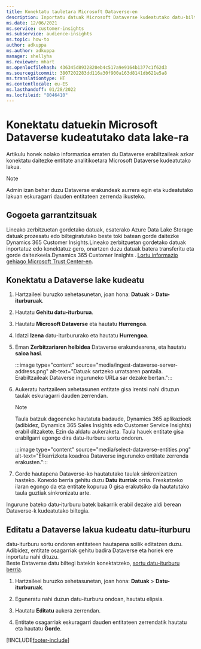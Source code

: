 ```yaml
---
title: Konektatu tauletara Microsoft Dataverse-en
description: Inportatu datuak Microsoft Dataverse kudeatutako datu-biltegia.
ms.date: 12/06/2021
ms.service: customer-insights
ms.subservice: audience-insights
ms.topic: how-to
author: adkuppa
ms.author: adkuppa
manager: shellyha
ms.reviewer: mhart
ms.openlocfilehash: 436345d8932820eb4c517a9e9164b1377c1f62d3
ms.sourcegitcommit: 3807202283dd116a30f900a163d8141db621e5a8
ms.translationtype: HT
ms.contentlocale: eu-ES
ms.lasthandoff: 01/28/2022
ms.locfileid: "8046410"
---
```

# <a name="connect-to-data-in-a-microsoft-dataverse-managed-data-lake"></a>Konektatu datuekin Microsoft Dataverse kudeatutako data lake-ra



Artikulu honek nolako informazioa ematen du Dataverse erabiltzaileak azkar konektatu daitezke entitate analitikoetara Microsoft Dataverse kudeatutako lakua. 

> [!NOTE]
> Admin izan behar duzu Dataverse erakundeak aurrera egin eta kudeatutako lakuan eskuragarri dauden entitateen zerrenda ikusteko.

## <a name="important-considerations"></a>Gogoeta garrantzitsuak

Lineako zerbitzuetan gordetako datuak, esaterako Azure Data Lake Storage datuak prozesatu edo biltegiratutako beste toki batean gorde daitezke Dynamics 365 Customer Insights.Lineako zerbitzuetan gordetako datuak inportatuz edo konektatuz gero, onartzen duzu datuak batera transferitu eta gorde daitezkeela.Dynamics 365 Customer Insights . [Lortu informazio gehiago Microsoft Trust Center-en](https://www.microsoft.com/trust-center).

## <a name="connect-to-a-dataverse-managed-lake"></a>Konektatu a Dataverse lake kudeatu

1. Hartzaileei buruzko xehetasunetan, joan hona: **Datuak** > **Datu-iturburuak**.

2. Hautatu **Gehitu datu-iturburua**.

3. Hautatu **Microsoft Dataverse** eta hautatu **Hurrengoa**.

4. Idatzi **Izena** datu-iturbururako eta hautatu **Hurrengoa**. 

5. Eman **Zerbitzariaren helbidea** Dataverse erakundearena, eta hautatu **saioa hasi**.

   :::image type="content" source="media/ingest-dataverse-server-address.png" alt-text="Datuak sartzeko urratsaren pantaila. Erabiltzaileak Dataverse inguruneko URLa sar dezake bertan.":::

6. Aukeratu hartzaileen xehetasunen entitate gisa irentsi nahi dituzun taulak eskuragarri dauden zerrendan.    

   > [!NOTE]
   > Taula batzuk dagoeneko hautatuta badaude, Dynamics 365 aplikazioek (adibidez, Dynamics 365 Sales Insights edo Customer Service Insights) erabil ditzakete. Ezin da aldatu aukeraketa. Taula hauek entitate gisa erabilgarri egongo dira datu-iturburu sortu ondoren.

   :::image type="content" source="media/select-dataverse-entities.png" alt-text="Elkarrizketa koadroa Dataverse inguruneko entitate zerrenda erakusten.":::

7. Gorde hautapena Dataverse-ko hautatutako taulak sinkronizatzen hasteko. Konexio berria gehitu duzu **Datu iturriak** orria. Freskatzeko ilaran egongo da eta entitate kopurua 0 gisa erakutsiko da hautatutako taula guztiak sinkronizatu arte.

Ingurune bateko datu-iturburu batek bakarrik erabil dezake aldi berean Dataverse-k kudeatutako biltegia.

## <a name="edit-a-dataverse-managed-lake-data-source"></a>Editatu a Dataverse lakua kudeatu datu-iturburu

datu-iturburu sortu ondoren entitateen hautapena soilik editatzen duzu. Adibidez, entitate osagarriak gehitu badira Dataverse eta horiek ere inportatu nahi dituzu.    
Beste Dataverse datu biltegi batekin konektatzeko, [sortu datu-iturburu berria](#connect-to-a-dataverse-managed-lake).

1. Hartzaileei buruzko xehetasunetan, joan hona: **Datuak** > **Datu-iturburuak**.

2. Eguneratu nahi duzun datu-iturburu ondoan, hautatu elipsia.

3. Hautatu **Editatu** aukera zerrendan.

4. Entitate osagarriak eskuragarri dauden entitateen zerrendatik hautatu eta hautatu **Gorde**.

[!INCLUDE[footer-include](../includes/footer-banner.md)]
